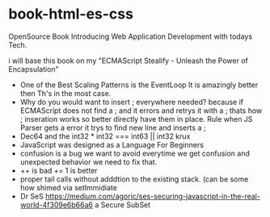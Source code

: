 # book-html-es-css
OpenSource Book Introducing Web Application Development with todays Tech.

i will base this book on my "ECMAScript Stealify - Unleash the Power of Encapsulation"

- One of the Best Scaling Patterns is the EventLoop It is amazingly better then Th's in the most case.
- Why do you would want to insert ; everywhere needed? because if ECMAScript does not find a ; and it errors and retrys it with a ; thats how ; inseration works so better directly have them in place. Rule when JS Parser gets a error it trys to find new line and inserts a ;
- Dec64 and the int32 * int32 === int63 || int32 krux
- JavaScript was designed as a Language For Beginners
- confusion is a bug we want to avoid everytime we get confusion and unexpected behavior we need to fix that.
- ++ is bad += 1 is better
- proper tail calls without adddtion to the existing stack. (can be some how shimed via setImmidiate
- Dr SeS https://medium.com/agoric/ses-securing-javascript-in-the-real-world-4f309e6b66a6 a Secure SubSet 
